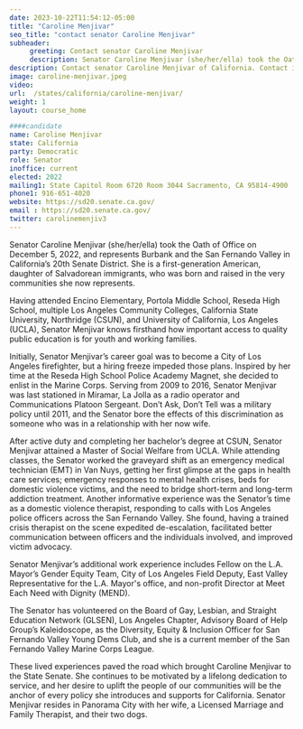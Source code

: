 ```yaml
---
date: 2023-10-22T11:54:12-05:00
title: "Caroline Menjivar"
seo_title: "contact senator Caroline Menjivar"
subheader:
     greeting: Contact senator Caroline Menjivar
     description: Senator Caroline Menjivar (she/her/ella) took the Oath of Office on December 5, 2022, and represents Burbank and the San Fernando Valley in California’s 20th Senate District. She is a first-generation American, daughter of Salvadorean immigrants, who was born and raised in the very communities she now represents.
description: Contact senator Caroline Menjivar of California. Contact information for Caroline Menjivar includes email address, phone number, and mailing address.
image: caroline-menjivar.jpeg
video:
url:  /states/california/caroline-menjivar/
weight: 1
layout: course_home

####candidate
name: Caroline Menjivar
state: California
party: Democratic
role: Senator
inoffice: current
elected: 2022
mailing1: State Capitol Room 6720 Room 3044 Sacramento, CA 95814-4900
phone1: 916-651-4020
website: https://sd20.senate.ca.gov/
email : https://sd20.senate.ca.gov/
twitter: carolinemenjiv3
---
```


Senator Caroline Menjivar (she/her/ella) took the Oath of Office on December 5, 2022, and represents Burbank and the San Fernando Valley in California’s 20th Senate District. She is a first-generation American, daughter of Salvadorean immigrants, who was born and raised in the very communities she now represents.

Having attended Encino Elementary, Portola Middle School, Reseda High School, multiple Los Angeles Community Colleges, California State University, Northridge (CSUN), and University of California, Los Angeles (UCLA), Senator Menjivar knows firsthand how important access to quality public education is for youth and working families.

Initially, Senator Menjivar’s career goal was to become a City of Los Angeles firefighter, but a hiring freeze impeded those plans. Inspired by her time at the Reseda High School Police Academy Magnet, she decided to enlist in the Marine Corps. Serving from 2009 to 2016, Senator Menjivar was last stationed in Miramar, La Jolla as a radio operator and Communications Platoon Sergeant. Don’t Ask, Don’t Tell was a military policy until 2011, and the Senator bore the effects of this discrimination as someone who was in a relationship with her now wife.

After active duty and completing her bachelor’s degree at CSUN, Senator Menjivar attained a Master of Social Welfare from UCLA. While attending classes, the Senator worked the graveyard shift as an emergency medical technician (EMT) in Van Nuys, getting her first glimpse at the gaps in health care services; emergency responses to mental health crises, beds for domestic violence victims, and the need to bridge short-term and long-term addiction treatment. Another informative experience was the Senator’s time as a domestic violence therapist, responding to calls with Los Angeles police officers across the San Fernando Valley. She found, having a trained crisis therapist on the scene expedited de-escalation, facilitated better communication between officers and the individuals involved, and improved victim advocacy.

Senator Menjivar’s additional work experience includes Fellow on the L.A. Mayor’s Gender Equity Team, City of Los Angeles Field Deputy, East Valley Representative for the L.A. Mayor's office, and non-profit Director at Meet Each Need with Dignity (MEND).

The Senator has volunteered on the Board of Gay, Lesbian, and Straight Education Network (GLSEN), Los Angeles Chapter, Advisory Board of Help Group’s Kaleidoscope, as the Diversity, Equity & Inclusion Officer for San Fernando Valley Young Dems Club, and she is a current member of the San Fernando Valley Marine Corps League.

These lived experiences paved the road which brought Caroline Menjivar to the State Senate. She continues to be motivated by a lifelong dedication to service, and her desire to uplift the people of our communities will be the anchor of every policy she introduces and supports for California. Senator Menjivar resides in Panorama City with her wife, a Licensed Marriage and Family Therapist, and their two dogs.
